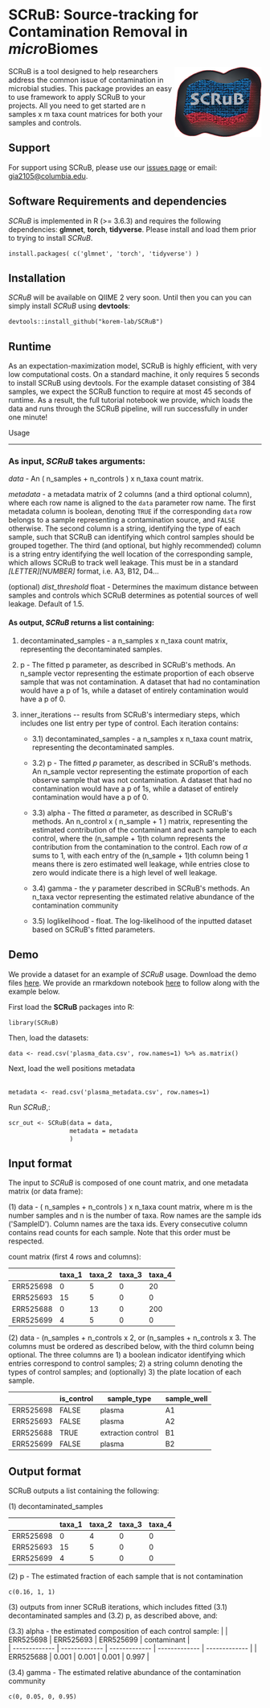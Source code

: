 # SCRuB: Source-tracking for Contamination Removal in *micro*Biomes
<img src='Images/SCRuB_logo.png' align="right" height="139" />

SCRuB is a tool designed to help researchers address the common issue of contamination in microbial studies. This package provides an easy to use framework to apply SCRuB to your projects. All you need to get started are n samples x m taxa count matrices for both your samples and controls. 


Support
-----------------------

For support using SCRuB, please use our <a href="https://github.com/korem-lab/SCRuB/issues">issues page</a> or email: gia2105@columbia.edu.


Software Requirements and dependencies
-----------------------

*SCRuB* is implemented in R (>= 3.6.3) and requires the following dependencies: **glmnet**, **torch**, **tidyverse**. Please install and load them prior to trying to install *SCRuB*. 

```
install.packages( c('glmnet', 'torch', 'tidyverse') )
```


Installation
---------------------------

*SCRuB* will be available on QIIME 2 very soon. Until then you can you can simply install *SCRuB* using **devtools**: 
```
devtools::install_github("korem-lab/SCRuB")
```

Runtime 
-------------------
As an expectation-maximization model, SCRuB is highly efficient, with very low computational costs. On a standard machine, it only requires 5 seconds to install SCRuB using devtools. For the example dataset consisting of 384 samples, we expect the SCRuB function to require at most 45 seconds of runtime. As a result, the full tutorial notebook we provide, which loads the data and runs through the SCRuB pipeline, will run successfully in under one minute!


Usage
___________________

### As input, *SCRuB* takes arguments:

 _data_ - An ( n_samples + n_controls ) x n_taxa count matrix.
 
_metadata_ - a metadata matrix of 2 columns (and a third optional column), where each row name is aligned to the `data` parameter row name. 
The first metadata column is boolean, denoting `TRUE` if the corresponding `data` row belongs to a sample representing a contamination source, and `FALSE` otherwise. 
The second column is a string, identifying the type of each sample, such that SCRuB can identifying which control samples should be grouped together. 
The third (and optional, but highly recommended) column is a string entry identifying the well location of the corresponding sample, which allows SCRuB to track well leakage.
This must be in a standard *\[LETTER\]\[NUMBER\]* format, i.e. A3, B12, D4...
 
(optional) _dist_threshold_ float - Determines the maximum distance between samples and controls which SCRuB determines as potential sources of well leakage. Default of 1.5.


#### As output, *SCRuB* returns a list containing:

1) decontaminated_samples - a n_samples x n_taxa count matrix, representing the decontaminated samples.
 
2) p - The fitted p parameter, as described in SCRuB's methods. An n_sample vector representing the estimate proportion of each observe sample that was not contamination. A dataset that had no contamination would have a p of 1s, while a dataset of entirely contamination would have a p of 0.

3) inner_iterations -- results from SCRuB's intermediary steps, which includes one list entry per type of control. Each iteration contains:

	- 3.1) decontaminated_samples - a n_samples x n_taxa count matrix, representing the decontaminated samples.
 
 	- 3.2) p - The fitted $p$ parameter, as described in SCRuB's methods. An n_sample vector representing the estimate proportion of each observe sample that was not contamination. A dataset that had no contamination would have a p of 1s, while a dataset of entirely contamination would have a p of 0.
 
 	- 3.3) alpha - The fitted $\alpha$ parameter, as described in SCRuB's methods. An n_control x ( n_sample + 1 ) matrix, representing the estimated contribution of the contaminant and each sample to each control, where the (n_sample + 1)th column represents the contribution from the contamination to the control. Each row of $\alpha$ sums to 1, with each entry of the (n_sample + 1)th  column being 1 means there is zero estimated well leakage, while entries close to zero would indicate there is a high level of well leakage.
 
	- 3.4) gamma - the $\gamma$ parameter described in SCRuB's methods. An n_taxa vector representing the estimated relative abundance of the contamination community
	- 3.5) loglikelihood - float. The log-likelihood of the inputted dataset based on SCRuB's fitted parameters.

Demo
-----------------------
We provide a dataset for an example of *SCRuB* usage. Download the demo files <a href="https://github.com/korem-lab/SCRuB/blob/master/tutorial/">here</a>. We provide an rmarkdown notebook <a href="https://github.com/korem-lab/SCRuB/blob/master/tutorial/tutorial.Rmd">here</a> to follow along with the example below.

First load the **SCRuB** packages into R:
```
library(SCRuB)
```

Then, load the datasets:
```
data <- read.csv('plasma_data.csv', row.names=1) %>% as.matrix()
```

Next, load the well positions metadata
```

metadata <- read.csv('plasma_metadata.csv', row.names=1)
```

Run *SCRuB*,:

```
scr_out <- SCRuB(data = data, 
                 metadata = metadata
                 )
```


Input format
-----------------------
The input to *SCRuB* is composed of one count matrix, and one metadata matrix (or data frame):

(1) data - ( n_samples + n_controls ) x n_taxa count matrix, where m is the number samples and n is the number of taxa. Row names are the sample ids ('SampleID'). Column names are the taxa ids. Every consecutive column contains read counts for each sample. Note that this order must be respected.


count matrix (first 4 rows and columns):

| | taxa_1 | taxa_2 | taxa_3 | taxa_4 |
| ------------- | ------------- |------------- |------------- |------------- |
| ERR525698  |  0 | 5 | 0|20 |
| ERR525693  |  15 | 5 | 0|0 |
| ERR525688  |  0 | 13 | 0| 200 |
| ERR525699  |  4 | 5 | 0|0 |

(2) data - (n_samples + n_controls x 2, or (n_samples + n_controls x 3. The columns must be ordered as described below, with the third column being optional. The three columns are 1) a boolean indicator identifying which entries correspond to control samples; 2) a string column denoting the types of control samples; and (optionally) 3) the plate location of each sample.

| | is_control | sample_type | sample_well |
| ------------- | ------------- |------------- |------------- |
| ERR525698  |  FALSE | plasma | A1|
| ERR525693  |  FALSE | plasma | A2|
| ERR525688  |  TRUE | extraction control | B1| 
| ERR525699  |  FALSE | plasma | B2|




 

Output format
-----------------------
SCRuB outputs a list containing the following:

(1) decontaminated_samples

| | taxa_1 | taxa_2 | taxa_3 | taxa_4 |
| ------------- | ------------- |------------- |------------- |------------- |
| ERR525698  |  0 | 4 | 0 | 0 |
| ERR525693  |  15 | 5 | 0 | 0 |
| ERR525699  |  4 | 5 | 0 | 0 |

(2) p - The estimated fraction of each sample that is not contamination
```
c(0.16, 1, 1)
```
(3) outputs from inner SCRuB iterations, which includes fitted (3.1) decontaminated samples and (3.2) p, as described above, and:

(3.3) alpha - the estimated composition of each control sample:
| | ERR525698  | ERR525693 | ERR525699 | contaminant  |  
| ------------- | ------------- | ------------- | ------------- | ------------- |
| ERR525688 | 0.001 | 0.001 | 0.001 | 0.997 |



(3.4) gamma - The estimated relative abundance of the contamination community
```
c(0, 0.05, 0, 0.95)
```









